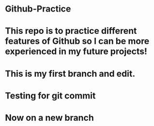 # Github-Practice

# This repo is to practice different features of Github so I can be more experienced in my future projects!

# This is my first branch and edit.

# Testing for git commit

# Now on a new branch
